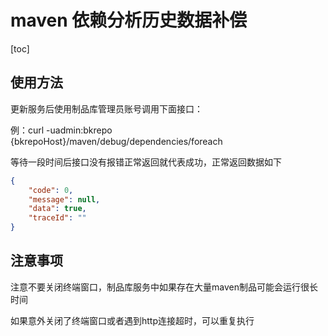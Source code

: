 # maven 依赖分析历史数据补偿

[toc]

## 使用方法

更新服务后使用制品库管理员账号调用下面接口：

例：curl -uadmin:bkrepo {bkrepoHost}/maven/debug/dependencies/foreach

等待一段时间后接口没有报错正常返回就代表成功，正常返回数据如下

```json
{
    "code": 0,
    "message": null,
    "data": true,
    "traceId": ""
}
```



## 注意事项

注意不要关闭终端窗口，制品库服务中如果存在大量maven制品可能会运行很长时间

如果意外关闭了终端窗口或者遇到http连接超时，可以重复执行